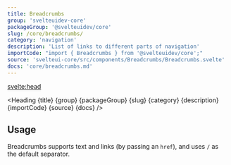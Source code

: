 ```yaml
---
title: Breadcrumbs
group: 'svelteuidev-core'
packageGroup: '@svelteuidev/core'
slug: /core/breadcrumbs/
category: 'navigation'
description: 'List of links to different parts of navigation'
importCode: "import { Breadcrumbs } from '@svelteuidev/core';"
source: 'svelteui-core/src/components/Breadcrumbs/Breadcrumbs.svelte'
docs: 'core/breadcrumbs.md'
---
```


<script>
  import { Demo, BreadcrumbsDemos } from '@svelteuidev/demos';
  import { Heading } from "$lib/components";
  import { base } from '$app/paths';
</script>

<svelte:head>
  <title>{title} - SvelteUI</title>
</svelte:head>

<Heading {title} {group} {packageGroup} {slug} {category} {description} {importCode} {source} {docs} />

## Usage

Breadcrumbs supports text and links (by passing an `href`), and uses `/` as the default separator.

<Demo demo={BreadcrumbsDemos.usage} />
